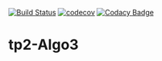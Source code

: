 [![Build Status](https://travis-ci.com/Stephaaniie/algochess.svg?branch=master)](https://travis-ci.com/Stephaaniie/algochess)
[![codecov](https://codecov.io/gh/Stephaaniie/algochessprueba/branch/master/graph/badge.svg)](https://codecov.io/gh/Stephaaniie/algochess)
[![Codacy Badge](https://api.codacy.com/project/badge/Grade/61ab9515f1df4905b06ee5d79f5f5fcc)](https://www.codacy.com/manual/Stephaaniie/algochessprueba?utm_source=github.com&amp;utm_medium=referral&amp;utm_content=Stephaaniie/algochess&amp;utm_campaign=Badge_Grade)

# tp2-Algo3
